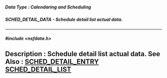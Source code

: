##### Data Type : Calendaring and Scheduling
##### SCHED_DETAIL_DATA - Schedule detail list actual data.
---
##### #include <nsfdata.h>
**Description :**
Schedule detail list actual data.
**See Also :**
[SCHED_DETAIL_ENTRY](D:/md_files/SCHED_DETAIL_ENTRY.md)
[SCHED_DETAIL_LIST](D:/md_files/SCHED_DETAIL_LIST.md)
---
